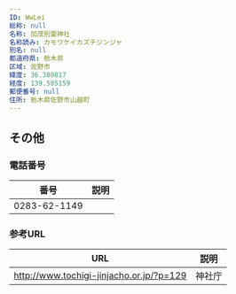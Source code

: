 ```yaml
---
ID: WwLei
総称: null
名称: 加茂別雷神社
名称読み: カモワケイカズチジンジャ
別名: null
都道府県: 栃木県
区域: 佐野市
緯度: 36.380817
経度: 139.585159
郵便番号: null
住所: 栃木県佐野市山越町
---
```


## その他

### 電話番号

| 番号         | 説明 |
| ------------ | ---- |
| 0283-62-1149 |      |

### 参考URL

| URL                                      | 説明   |
| ---------------------------------------- | ------ |
| http://www.tochigi-jinjacho.or.jp/?p=129 | 神社庁 |

